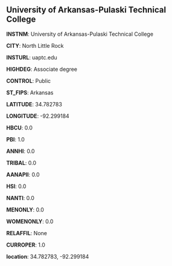 
University of Arkansas-Pulaski Technical College
---
**INSTNM**: University of Arkansas-Pulaski Technical College

**CITY**: North Little Rock

**INSTURL**: uaptc.edu

**HIGHDEG**: Associate degree

**CONTROL**: Public

**ST_FIPS**: Arkansas

**LATITUDE**: 34.782783

**LONGITUDE**: -92.299184

**HBCU**: 0.0

**PBI**: 1.0

**ANNHI**: 0.0

**TRIBAL**: 0.0

**AANAPII**: 0.0

**HSI**: 0.0

**NANTI**: 0.0

**MENONLY**: 0.0

**WOMENONLY**: 0.0

**RELAFFIL**: None

**CURROPER**: 1.0

**location**: 34.782783, -92.299184